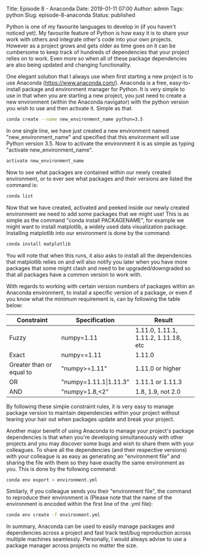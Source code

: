 Title: Episode 8 - Anaconda
Date: 2019-01-11 07:00
Author: admin
Tags: python
Slug: episode-8-anaconda
Status: published

Python is one of my favourite languages to develop in (if you haven't noticed yet). My favourite feature of Python is how easy it is to share your work with others and integrate other's code into your own projects. However as a project grows and gets older as time goes on it can be cumbersome to keep track of hundreds of dependencies that your project relies on to work. Even more so when all of these package dependencies are also being updated and changing functionality.

One elegant solution that I always use when first starting a new project is to use Anaconda (https://www.anaconda.com/). Anaconda is a free, easy-to-install package and environment manager for Python. It is very simple to use in that when you are starting a new project, you just need to create a new environment (within the Anaconda navigator) with the python version you wish to use and then activate it. Simple as that.

``` bash
conda create --name new_environment_name python=3.5 
```

In one single line, we have just created a new environment named "new\_environment\_name" and specified that this environment will use Python version 3.5. Now to activate the environment it is as simple as typing "activate new\_environment\_name".

``` bash
activate new_environment_name
```

Now to see what packages are contained within our newly created environment, or to ever see what packages and their versions are listed the command is:

``` bash
conda list
```

Now that we have created, activated and peeked inside our newly created environment we need to add some packages that we might use! This is as simple as the command "conda install PACKAGENAME", for example we might want to install matplotlib, a widely used data visualization package. Installing matplotlib into our environment is done by the command:

``` bash
conda install matplotlib
```

You will note that when this runs, it also asks to install all the dependencies that matplotlib relies on and will also notify you later when you have more packages that some might clash and need to be upgraded/downgraded so that all packages have a common version to work with.

With regards to working with certain version numbers of packages within an Anaconda environment, to install a specific version of a package, or even if you know what the minimum requirement is, can by following the table below:

| Constraint               | Specification          | Result                               |
| ------------------------ | ---------------------- | ------------------------------------ |
| Fuzzy                    | numpy=1.11             | 1.11.0, 1.11.1, 1.11.2, 1.11.18, etc |
| Exact                    | numpy==1.11            | 1.11.0                               |
| Greater than or equal to | "numpy>=1.11"          | 1.11.0 or higher                     |
| OR                       | "numpy=1.11.1\|1.11.3" | 1.11.1 or 1.11.3                     |
| AND                      | "numpy>1.8,<2"         | 1.8, 1.9, not 2.0                    |

By following these simple constraint rules, it is very easy to manage package version to maintain dependencies within your project without tearing your hair out when packages update and break your project.

Another major benefit of using Anaconda to manage your project's package dependencies is that when you're developing simultaneously with other projects and you may discover some bugs and wish to share them with your colleagues. To share all the dependencies (and their respective versions) with your colleague is as easy as generating an "environment file" and sharing the file with them so they have exactly the same environment as you. This is done by the following command:

``` bash
conda env export > environment.yml
```

Similarly, if you colleague sends you their "environment file", the command to reproduce their environment is (Please note that the name of the environment is encoded within the first line of the .yml file):

``` bash
conda env create -f environment.yml
```

In summary, Anaconda can be used to easily manage packages and dependencies across a project and fast track test/bug reproduction across multiple machines seamlessly. Personally, I would always advise to use a package manager across projects no matter the size.
